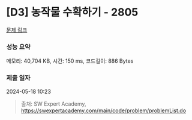 # [D3] 농작물 수확하기 - 2805 

[문제 링크](https://swexpertacademy.com/main/code/problem/problemDetail.do?contestProbId=AV7GLXqKAWYDFAXB) 

### 성능 요약

메모리: 40,704 KB, 시간: 150 ms, 코드길이: 886 Bytes

### 제출 일자

2024-05-18 10:23



> 출처: SW Expert Academy, https://swexpertacademy.com/main/code/problem/problemList.do